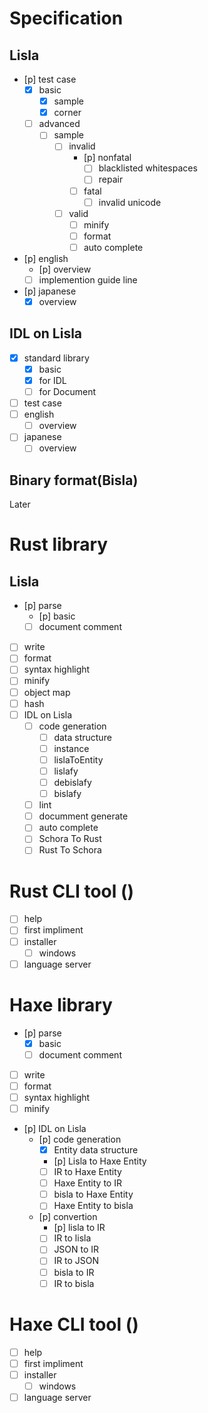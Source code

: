 # Specification
## Lisla
- [p] test case
    - [x] basic
        - [x] sample
        - [x] corner
    - [ ] advanced
        - [ ] sample
            - [ ] invalid
                - [p] nonfatal
                    - [ ] blacklisted whitespaces
                    - [ ] repair
                - [ ] fatal
                    - [ ] invalid unicode
            - [ ] valid
                - [ ] minify
                - [ ] format
                - [ ] auto complete
- [p] english
    - [p] overview
    - [ ] implemention guide line
- [p] japanese
    - [x] overview

## IDL on Lisla 
- [x] standard library
    - [x] basic
    - [x] for IDL
    - [ ] for Document
- [ ] test case
- [ ] english
    - [ ] overview
- [ ] japanese
    - [ ] overview

## Binary format(Bisla)
Later

# Rust library
## Lisla
- [p] parse
    - [p] basic
    - [ ] document comment
- [ ] write
- [ ] format
- [ ] syntax highlight
- [ ] minify
- [ ] object map
- [ ] hash
- [ ] IDL on Lisla
    - [ ] code generation 
        - [ ] data structure
        - [ ] instance
        - [ ] lislaToEntity
        - [ ] lislafy
        - [ ] debislafy
        - [ ] bislafy
    - [ ] lint
    - [ ] documment generate
    - [ ] auto complete
    - [ ] Schora To Rust
    - [ ] Rust To Schora

# Rust CLI tool ()
- [ ] help
- [ ] first impliment
- [ ] installer
    - [ ] windows 
- [ ] language server

# Haxe library
- [p] parse
    - [x] basic
    - [ ] document comment
- [ ] write
- [ ] format
- [ ] syntax highlight
- [ ] minify
- [p] IDL on Lisla
    - [p] code generation 
        - [x] Entity data structure
        - [p] Lisla to Haxe Entity
        - [ ] IR to Haxe Entity
        - [ ] Haxe Entity to IR
        - [ ] bisla to Haxe Entity
        - [ ] Haxe Entity to bisla
    - [p] convertion
        - [p] lisla to IR
        - [ ] IR to lisla
        - [ ] JSON to IR
        - [ ] IR to JSON
        - [ ] bisla to IR
        - [ ] IR to bisla

# Haxe CLI tool ()
- [ ] help
- [ ] first impliment
- [ ] installer
    - [ ] windows 
- [ ] language server
